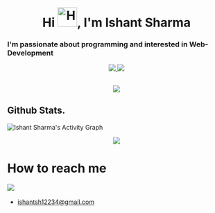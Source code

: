 <h1 align="center">Hi <img src="https://raw.githubusercontent.com/nixin72/nixin72/master/wave.gif" alt="Hand Emoji" height="45" width="45" />, I'm Ishant Sharma</h1>
<h3>I'm passionate about programming and interested in Web-Development</h3>


<p align="center">
 <a target=_blank href="http://github-readme-streak-stats.herokuapp.com/?user=techishant&theme=radical&date_format=M%20j%5B%2C%20Y%5D">
<img src="http://github-readme-streak-stats.herokuapp.com?user=techishant&theme=radical&date_format=M%20j%5B%2C%20Y%5D"/>
 </a>
<!-- </p>
<p align="center"> -->
<img src="https://github-readme-stats.vercel.app/api?username=techishant&count_private=true&show_icons=true&theme=radical" />
</p>

<h2> <p align=center> <img src="https://komarev.com/ghpvc/?username=techishant&label=Profile%20views&color=6805D3"></p> </h2>
 
<!-- [![Top Langs](https://github-readme-stats.vercel.app/api/top-langs/?username=techishant&show_icons=true&theme=radical&layout=compact)](https://github.com/anuraghazra/github-readme-stats) -->

## Github Stats.
<img alt="Ishant Sharma's Activity Graph" src="https://activity-graph.herokuapp.com/graph?username=techishant&bg_color=141321&color=c73774&line=fd428d&point=FFFFFF" />
<p align="center"><img src="https://github-readme-stats.vercel.app/api/top-langs/?username=techishant&show_icons=true&theme=radical&layout=compact"/></p>

# How to reach me 
<a href="mailto:ishantsh12234@gmail.com?subject=Hello%20Ishant,%20From%20Github"><img src="https://img.shields.io/badge/gmail-%23D14836.svg?&style=for-the-badge&logo=gmail&logoColor=white" /></a>&nbsp;&nbsp;&nbsp;&nbsp;
- ishantsh12234@gmail.com
